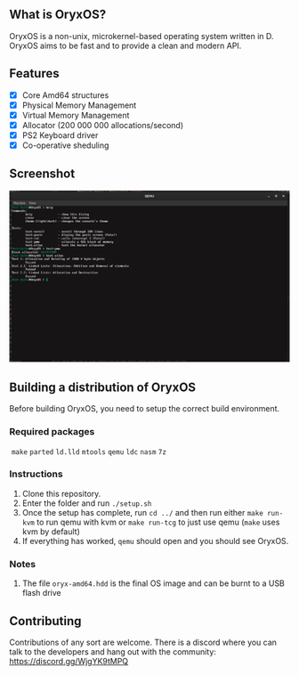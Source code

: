 ## What is OryxOS?
OryxOS is a non-unix, microkernel-based operating system written in D. OryxOS aims to be fast and to provide a clean and modern API.

## Features

- [x] Core Amd64 structures
- [x] Physical Memory Management
- [x] Virtual Memory Management
- [x] Allocator (200 000 000 allocations/second)
- [x] PS2 Keyboard driver
- [x] Co-operative sheduling

## Screenshot

![shell](assets/shell.png)

## Building a distribution of OryxOS

Before building OryxOS, you need to setup the correct build environment.

### Required packages

​	``make``	``parted``	``ld.lld``
​	``mtools``	``qemu``	``ldc``	``nasm`` ``7z``

### Instructions

1. Clone this repository.
3. Enter the folder and run ``./setup.sh``
4. Once the setup has complete, run ``cd ../`` and then run either ``make run-kvm`` to run qemu with kvm or ``make run-tcg`` to just use qemu (``make`` uses kvm by default)
5. If everything has worked, ``qemu`` should open and you should see OryxOS.

### Notes

1. The file ``oryx-amd64.hdd`` is the final OS image and can be burnt to a USB flash drive

## Contributing

Contributions of any sort are welcome. There is a discord where you can talk to the developers and hang out with the community: https://discord.gg/WjgYK9tMPQ
